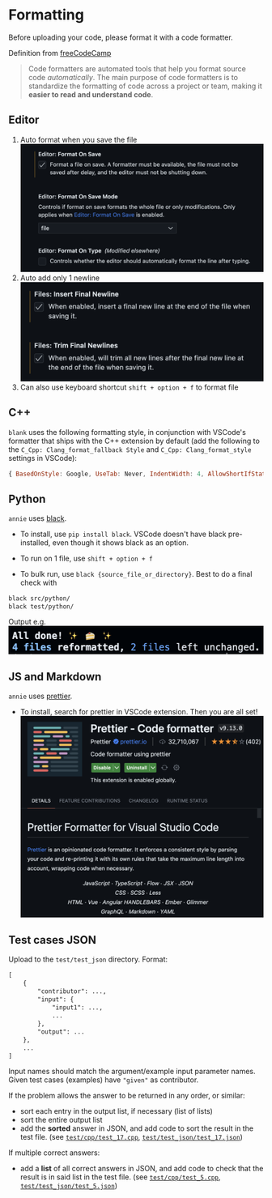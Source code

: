 # Formatting

Before uploading your code, please format it with a code formatter.

Definition from [freeCodeCamp](https://www.freecodecamp.org/news/using-prettier-and-jslint/)

> Code formatters are automated tools that help you format source code _automatically_. The main purpose of code formatters is to standardize the formatting of code across a project or team, making it **easier to read and understand code**.

## Editor

1. Auto format when you save the file
   ![](figs/format_editor.png)
2. Auto add only 1 newline
   ![](figs/format_newline.png)
3. Can also use keyboard shortcut `shift + option + f` to format file

## C++

`blank` uses the following formatting style, in conjunction with VSCode's formatter that ships with the C++ extension by default (add the following to the `C_Cpp: Clang_format_fallback Style` and `C_Cpp: Clang_format_style` settings in VSCode):

```js
{ BasedOnStyle: Google, UseTab: Never, IndentWidth: 4, AllowShortIfStatementsOnASingleLine: AllIfsAndElse, ColumnLimit: 150, DerivePointerAlignment: false, PointerAlignment: Left, AllowShortBlocksOnASingleLine: Always, AllowShortFunctionsOnASingleLine: All, AllowShortLoopsOnASingleLine: true, FixNamespaceComments: false, AccessModifierOffset: -4}
```

## Python

`annie` uses [black](https://github.com/psf/black).

- To install, use `pip install black`. VSCode doesn't have black pre-installed, even though it shows black as an option.

- To run on 1 file, use `shift + option + f`

- To bulk run, use `black {source_file_or_directory}`. Best to do a final check with

```shell
black src/python/
black test/python/
```

Output e.g.
![](figs/format_black.png)

## JS and Markdown

`annie` uses [prettier](https://prettier.io/).

- To install, search for prettier in VSCode extension. Then you are all set!
  ![](figs/format_prettier.png)

## Test cases JSON

Upload to the `test/test_json` directory. Format:

```
[
    {
        "contributor": ...,
        "input": {
            "input1": ...,
            ...
        },
        "output": ...
    },
    ...
]
```

Input names should match the argument/example input parameter names. Given test cases (examples) have `"given"` as contributor.

If the problem allows the answer to be returned in any order, or similar:

- sort each entry in the output list, if necessary (list of lists)
- sort the entire output list
- add the **sorted** answer in JSON, and add code to sort the result in the test file. (see [`test/cpp/test_17.cpp`](../test/cpp/test_17.cpp), [`test/test_json/test_17.json`](../test/test_json/test_17.json))

If multiple correct answers:

- add a **list** of all correct answers in JSON, and add code to check that the result is in said list in the test file. (see [`test/cpp/test_5.cpp`](../test/cpp/test_5.cpp), [`test/test_json/test_5.json`](../test/test_json/test_5.json))
